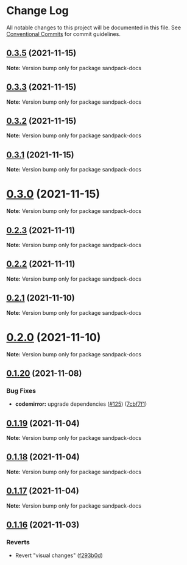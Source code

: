 # Change Log

All notable changes to this project will be documented in this file.
See [Conventional Commits](https://conventionalcommits.org) for commit guidelines.

## [0.3.5](https://github.com/codesandbox/sandpack/compare/v0.3.4...v0.3.5) (2021-11-15)

**Note:** Version bump only for package sandpack-docs





## [0.3.3](https://github.com/codesandbox/sandpack/compare/v0.3.2...v0.3.3) (2021-11-15)

**Note:** Version bump only for package sandpack-docs





## [0.3.2](https://github.com/codesandbox/sandpack/compare/v0.3.1...v0.3.2) (2021-11-15)

**Note:** Version bump only for package sandpack-docs





## [0.3.1](https://github.com/codesandbox/sandpack/compare/v0.3.0...v0.3.1) (2021-11-15)

**Note:** Version bump only for package sandpack-docs





# [0.3.0](https://github.com/codesandbox/sandpack/compare/v0.2.3...v0.3.0) (2021-11-15)

**Note:** Version bump only for package sandpack-docs





## [0.2.3](https://github.com/codesandbox/sandpack/compare/v0.2.2...v0.2.3) (2021-11-11)

**Note:** Version bump only for package sandpack-docs





## [0.2.2](https://github.com/codesandbox/sandpack/compare/v0.2.1...v0.2.2) (2021-11-11)

**Note:** Version bump only for package sandpack-docs





## [0.2.1](https://github.com/codesandbox/sandpack/compare/v0.2.0...v0.2.1) (2021-11-10)

**Note:** Version bump only for package sandpack-docs





# [0.2.0](https://github.com/codesandbox/sandpack/compare/v0.1.20...v0.2.0) (2021-11-10)

**Note:** Version bump only for package sandpack-docs





## [0.1.20](https://github.com/codesandbox/sandpack/compare/v0.1.19...v0.1.20) (2021-11-08)


### Bug Fixes

* **codemirror:** upgrade dependencies ([#125](https://github.com/codesandbox/sandpack/issues/125)) ([7cbf7f1](https://github.com/codesandbox/sandpack/commit/7cbf7f1aa8f07b4826eb8ebbeb1ca5d868b5c4df))





## [0.1.19](https://github.com/codesandbox/sandpack/compare/v0.1.18...v0.1.19) (2021-11-04)

**Note:** Version bump only for package sandpack-docs





## [0.1.18](https://github.com/codesandbox/sandpack/compare/v0.1.17...v0.1.18) (2021-11-04)

**Note:** Version bump only for package sandpack-docs





## [0.1.17](https://github.com/codesandbox/sandpack/compare/v0.1.16...v0.1.17) (2021-11-04)

**Note:** Version bump only for package sandpack-docs





## [0.1.16](https://github.com/codesandbox/sandpack/compare/v0.1.15...v0.1.16) (2021-11-03)


### Reverts

* Revert "visual changes" ([f293b0d](https://github.com/codesandbox/sandpack/commit/f293b0dc1007939d39124a6fa2ee0f62d15399a7))
